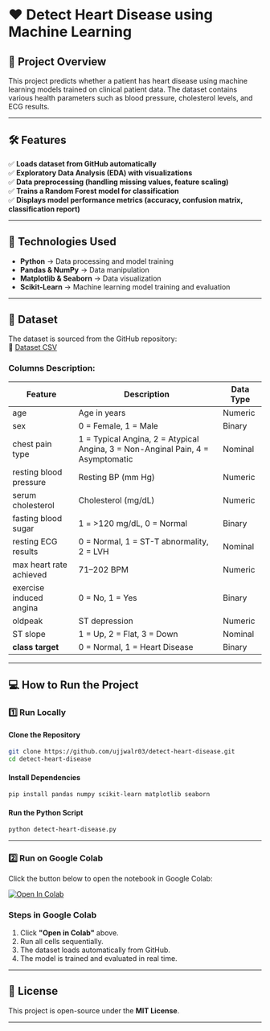 # **❤️ Detect Heart Disease using Machine Learning**  

## 📌 **Project Overview**  
This project predicts whether a patient has heart disease using machine learning models trained on clinical patient data. The dataset contains various health parameters such as blood pressure, cholesterol levels, and ECG results.  

---

## **🛠 Features**  
✅ **Loads dataset from GitHub automatically**  
✅ **Exploratory Data Analysis (EDA) with visualizations**  
✅ **Data preprocessing (handling missing values, feature scaling)**  
✅ **Trains a Random Forest model for classification**  
✅ **Displays model performance metrics (accuracy, confusion matrix, classification report)**  

---

## **🔹 Technologies Used**  
- **Python** → Data processing and model training  
- **Pandas & NumPy** → Data manipulation  
- **Matplotlib & Seaborn** → Data visualization  
- **Scikit-Learn** → Machine learning model training and evaluation  

---

## **📂 Dataset**  
The dataset is sourced from the GitHub repository:  
🔗 [Dataset CSV](https://raw.githubusercontent.com/ujjwalr03/detect-heart-disease/main/dataset.csv)  

### **Columns Description:**  
| Feature                 | Description | Data Type |  
|-------------------------|------------|-----------|  
| age                     | Age in years | Numeric |  
| sex                     | 0 = Female, 1 = Male | Binary |  
| chest pain type         | 1 = Typical Angina, 2 = Atypical Angina, 3 = Non-Anginal Pain, 4 = Asymptomatic | Nominal |  
| resting blood pressure  | Resting BP (mm Hg) | Numeric |  
| serum cholesterol       | Cholesterol (mg/dL) | Numeric |  
| fasting blood sugar     | 1 = >120 mg/dL, 0 = Normal | Binary |  
| resting ECG results     | 0 = Normal, 1 = ST-T abnormality, 2 = LVH | Nominal |  
| max heart rate achieved | 71–202 BPM | Numeric |  
| exercise induced angina | 0 = No, 1 = Yes | Binary |  
| oldpeak                | ST depression | Numeric |  
| ST slope               | 1 = Up, 2 = Flat, 3 = Down | Nominal |  
| **class target**        | 0 = Normal, 1 = Heart Disease | Binary |  

---

## **💻 How to Run the Project**  

### **1️⃣ Run Locally**  
#### **Clone the Repository**  
```bash
git clone https://github.com/ujjwalr03/detect-heart-disease.git
cd detect-heart-disease
```
#### **Install Dependencies**  
```bash
pip install pandas numpy scikit-learn matplotlib seaborn
```
#### **Run the Python Script**  
```bash
python detect-heart-disease.py
```

---

### **2️⃣ Run on Google Colab**  
Click the button below to open the notebook in Google Colab:  

[![Open In Colab](https://colab.research.google.com/assets/colab-badge.svg)](https://colab.research.google.com/github/ujjwalr03/detect-heart-disease/blob/main/detect-heart-disease-colab.ipynb)  

### **Steps in Google Colab**  
1. Click **"Open in Colab"** above.  
2. Run all cells sequentially.  
3. The dataset loads automatically from GitHub.  
4. The model is trained and evaluated in real time.  

---

## **📜 License**  
This project is open-source under the **MIT License**.  

---
